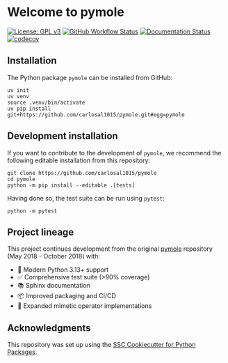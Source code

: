 # Welcome to pymole

[![License: GPL v3](https://img.shields.io/badge/License-GPLv3-blue.svg)](https://www.gnu.org/licenses/gpl-3.0)
[![GitHub Workflow Status](https://img.shields.io/github/actions/workflow/status/carlosal1015/pymole/ci.yml?branch=main)](https://github.com/carlosal1015/pymole/actions/workflows/ci.yml)
[![Documentation Status](https://readthedocs.org/projects/pymole/badge/)](https://pymole.readthedocs.io/)
[![codecov](https://codecov.io/gh/carlosal1015/pymole/branch/main/graph/badge.svg)](https://codecov.io/gh/carlosal1015/pymole)

## Installation

The Python package `pymole` can be installed from GitHub:

```console
uv init
uv venv
source .venv/bin/activate
uv pip install git+https://github.com/carlosal1015/pymole.git#egg=pymole
```

## Development installation

If you want to contribute to the development of `pymole`, we recommend
the following editable installation from this repository:

```console
git clone https://github.com/carlosal1015/pymole
cd pymole
python -m pip install --editable .[tests]
```

Having done so, the test suite can be run using `pytest`:

```console
python -m pytest
```
## Project lineage

This project continues development from the original [pymole](https://github.com/nutrik/pymole)
repository (May 2018 - October 2018) with:

- 🚀 Modern Python 3.13+ support
- ✅ Comprehensive test suite (>90% coverage)
- 📚 Sphinx documentation
- 📦 Improved packaging and CI/CD
- 🧩 Expanded mimetic operator implementations

## Acknowledgments

This repository was set up using the [SSC Cookiecutter for Python Packages](https://github.com/ssciwr/cookiecutter-python-package).